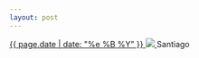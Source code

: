 ```yaml
---
layout: post
---
```


<p>
  <a href="/107">
    <time>{{ page.date | date: "%e %B %Y" }}</time>
    <img src="{{ site.assets_url }}/107.jpg">
  </a>
  Santiago
</p>
